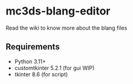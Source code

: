 # mc3ds-blang-editor
Read the wiki to know more about the blang files

## Requirements
* Python 3.11+
* customtkinter 5.2.1 (for gui WIP)
* tkinter 8.6 (for script)
